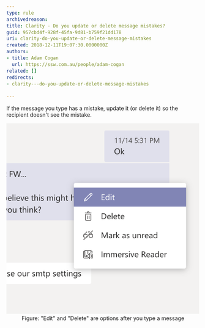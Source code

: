 ```yaml
---
type: rule
archivedreason: 
title: Clarity - Do you update or delete message mistakes?
guid: 957cbd4f-928f-45fa-9d81-b759f21dd178
uri: clarity-do-you-update-or-delete-message-mistakes
created: 2018-12-11T19:07:30.0000000Z
authors:
- title: Adam Cogan
  url: https://ssw.com.au/people/adam-cogan
related: []
redirects:
- clarity---do-you-update-or-delete-message-mistakes

---
```


If the message you type has a mistake, update it (or delete it) so the recipient doesn't see the mistake.

<!--endintro-->
<dl class="image"><dt><img src="Screen Shot 2018-12-11 at 1.52.42 PM.png" alt="Screen Shot 2018-12-11 at 1.52.42 PM.png"></dt><dd>Figure: "Edit" and "Delete" are options after you type a message<br></dd></dl>

